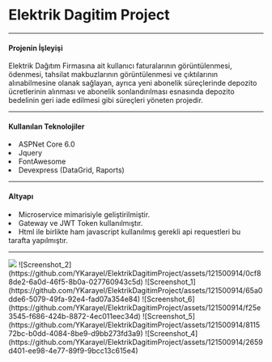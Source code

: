 # Elektrik Dagitim Project
<hr>

<h4>Projenin İşleyişi</h4>
<p> Elektrik Dağıtım Firmasına ait kullanıcı faturalarının görüntülenmesi, ödenmesi, tahsilat makbuzlarının görüntülenmesi ve çıktılarının alınabilmesine olanak sağlayan, ayrıca yeni abonelik süreçlerinde depozito ücretlerinin alınması ve abonelik sonlandırılması esnasında depozito bedelinin geri iade edilmesi gibi süreçleri yöneten projedir.</p>
<hr>

<h4>Kullanılan Teknolojiler </h4>
<li>ASPNet Core 6.0</li>
<li>Jquery</li>
<li>FontAwesome</li>
<li>Devexpress (DataGrid, Raports)</li>

<hr>
<h4>Altyapı</h4>
<li>Microservice mimarisiyle geliştirilmiştir.</li>
<li>Gateway ve JWT Token kullanılmıştır.</li>
<li>Html ile birlikte ham javascript kullanılmış gerekli api requestleri bu tarafta yapılmıştır.</li>
<hr>
<img src="https://github.com/YKarayel/ElektrikDagitimProject/assets/121500914/edca786d-5410-438e-a544-afdb430c78a1"/>
![Screenshot_2](https://github.com/YKarayel/ElektrikDagitimProject/assets/121500914/0cf88de2-6a0d-46f5-8b0a-027760943c5d)
![Screenshot_1](https://github.com/YKarayel/ElektrikDagitimProject/assets/121500914/65a0dde6-5079-49fa-92e4-fad07a354e84)
![Screenshot_6](https://github.com/YKarayel/ElektrikDagitimProject/assets/121500914/f25e3545-f686-424b-8872-4ec011eec34d)
![Screenshot_5](https://github.com/YKarayel/ElektrikDagitimProject/assets/121500914/811572bc-b0dd-4084-8be9-d9bb273fd3a9)
![Screenshot_4](https://github.com/YKarayel/ElektrikDagitimProject/assets/121500914/2659d401-ee98-4e77-89f9-9bcc13c615e4)
